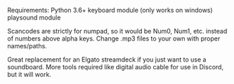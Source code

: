 Requirements:
Python 3.6+
keyboard module (only works on windows)
playsound module

Scancodes are strictly for numpad, so it would be Num0, Num1, etc. instead of numbers above alpha keys.
Change .mp3 files to your own with proper names/paths.

Great replacement for an Elgato streamdeck if you just want to use a soundboard. More tools required like digital audio cable for use in Discord, but it will work.

